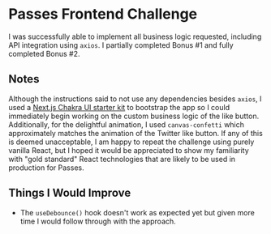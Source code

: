 # Passes Frontend Challenge

I was successfully able to implement all business logic requested, including API integration using `axios`. I partially completed Bonus #1 and fully completed Bonus #2.

## Notes

Although the instructions said to not use any dependencies besides `axios`, I used a [Next.js Chakra UI starter kit](https://github.com/vercel/next.js/tree/canary/examples/with-chakra-ui) to bootstrap the app so I could immediately begin working on the custom business logic of the like button. Additionally, for the delightful animation, I used `canvas-confetti` which approximately matches the animation of the Twitter like button. If any of this is deemed unacceptable, I am happy to repeat the challenge using purely vanilla React, but I hoped it would be appreciated to show my familiarity with "gold standard" React technologies that are likely to be used in production for Passes.

## Things I Would Improve

- The `useDebounce()` hook doesn't work as expected yet but given more time I would follow through with the approach.